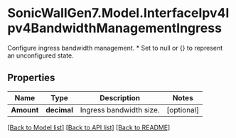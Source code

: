 # SonicWallGen7.Model.InterfaceIpv4Ipv4BandwidthManagementIngress
Configure ingress bandwidth management. * Set to null or {} to represent  an unconfigured state.

## Properties

Name | Type | Description | Notes
------------ | ------------- | ------------- | -------------
**Amount** | **decimal** | Ingress bandwidth size. | [optional] 

[[Back to Model list]](../README.md#documentation-for-models) [[Back to API list]](../README.md#documentation-for-api-endpoints) [[Back to README]](../README.md)

